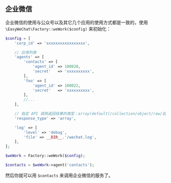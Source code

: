 ## 企业微信

企业微信的使用与公众号以及其它几个应用的使用方式都是一致的，使用 `\EasyWeChat\Factory::weWork($config)` 来初始化：

```php
$config = [
    'corp_id' => 'xxxxxxxxxxxxxxxxx',

    // 应用列表
    'agents' => [
        'contacts' => [
            'agent_id' => 100020,
            'secret'   => 'xxxxxxxxxx',
        ],
        'foo' => [
            'agent_id' => 100022,
            'secret'   => 'xxxxxxxxxx',
        ],
        //...
    ],

    // 指定 API 调用返回结果的类型：array(default)/collection/object/raw/自定义类名
    'response_type' => 'array',

    'log' => [
        'level' => 'debug',
        'file' => __DIR__.'/wechat.log',
    ],
];

$weWork = Factory::weWork($config);

$contacts = $weWork->agent('contacts');
```

然后你就可以用 `$contacts` 来调用企业微信的服务了。